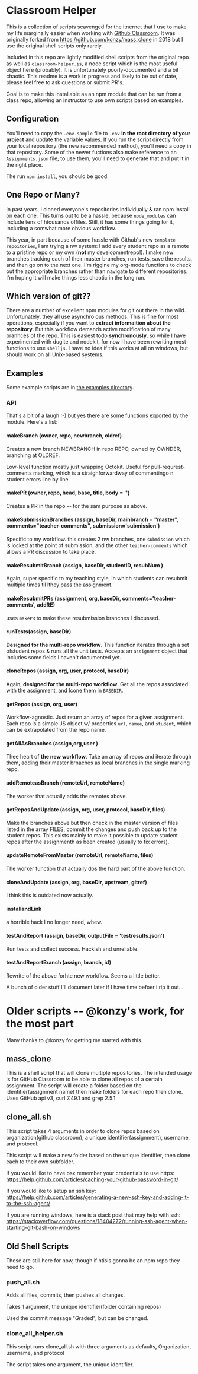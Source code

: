 # Classroom Helper

This is a collection of scripts scavenged for the itnernet that I use to make my life marginally easier when working with [Github Classroom](https://classroom.github.com/). It was originally forked from https://github.com/konzy/mass_clone in 2018 but I use the original shell scripts only rarely. 

Included in this repo are lightly modified shell scripts from the original repo  as well as `classroom-helper.js`, a node script which is the most useful object here (probably). It is unfortunately poorly-documented and a bit chaotic.  This readme is a work in progress and likely to be out of date, please feel free to ask questions or submit PR's.

Goal is to make this installable as an npm module that can be run from a class repo, allowing an instructor to use own scripts based on examples.  

## Configuration
You'll need to copy the `.env-sample` file to `.env` **in the root directory of your project**  and update the variable values. If you run the script directly from your local repository (the new recommended method), you'll need a copy in that repository.  Some of the newer fuctions also make reference to an `Assignments.json` file; to use them, you'll need to generate that and put it in the right place.

The run `npm install`, you should be good. 

## One Repo or Many? 

In past years, I cloned everyone's repositories individually & ran npm install on each one.  This turns out to be a hassle, because `node_modules` can include tens of htousands offiles.  Still, it has some things going for it, including a somwhat more obvious workflow.

This year, in part because of some hassle with Github's new `template repoitories`, I am trying a nw system: I add every student repo as a remote to a pristine repo or my own (**not** my developmentrepo!). I make new branches tracking each of their master branches, run tests, save the results, and then go on to the next one.  I'm riggine my org-mode functions to check out the appropriate branches rather than navigate to different repositories. I'm hoping it will make things less chaotic in the long run.

## Which version of git??

There are a number of excellent npm modules for git out there in the wild. Unfortunately, they all use asynchro ous methods. This is fine for most operations, especially if you want to **extract informaition about the repository**. But this workflow demands active modification of many branhces of the repo. This is easiest todo **synchronously**.  so while I have experimented with dugite and nodekit, for now I have been rewriting most functions to use `shelljs`.  I have no idea if this works at all on windows, but should work on all Unix-based systems.

## Examples
Some example scripts are in [the examples directory](./examples). 

### API

That's a bit of a laugh :-) but yes there are some functions exported by the module. Here's a list:

#### makeBranch (owner, repo, newbranch, oldref)

Creates a new branch NEWBRANCH in repo REPO, owned by OWNDER, branching at OLDREF. 

Low-level function mostly just wrapping Octokit. Useful for pull-requrest-comments marking, which is a straighforwardway of commentingo n student errors line by line.  


#### makePR  (owner, repo, head, base, title, body = '')

Creates a PR in the repo -- for the sam purpose as above.  


#### makeSubmissionBranches (assign,  baseDir, mainbranch = "master", comments="teacher-comments", submission='submission')

Specific to my workflow. this creates 2 nw branches, one `submission` which is locked at the point of submission, and the other `teacher-comments` which allows a PR discussion to take place. 

#### makeResubmitBranch (assign,  baseDir, studentID, resubNum )

Again, super specific to my teaching style, in which students can resubmit multiple times til lthey pass the assignment. 

#### makeResubmitPRs (assignment, org, baseDir, comments='teacher-comments', addRE)

uses `makePR` to make these resubmission branches I discussed. 

#### runTests(assign, baseDir)

**Designed for the multi-repo workflow**. This function iterates through a set ofstudent repos & runs all the unit tests. Accepts an `assignment` object that includes some fields I haven't documented yet.  

#### cloneRepos (assign, org, user, protocol, baseDir)

Again, **designed for the multi-repo workflow**. Get all the repos associated with the assignment, and lcone them in `BASEDIR`. 

####  getRepos (assign, org, user)

Workflow-agnostic. Just return an array of repos for a given assignment. Each repo is  a simple JS object w/ properties `url`, `namee`, and `student`, which can be extrapolated from the repo name. 


#### getAllAsBranches (assign,org,user )

Thee heart of **the new workflow**. Take an array of repos and iterate through them, adding their master brnaches as local branches in the single marking repo.

#### addRemoteasBranch (remoteUrl, remoteName) 

The worker that actually adds the remotes above. 

#### getReposAndUpdate (assign, org, user, protocol, baseDir, files)

Make the branches above but then check in the master version of  files listed in the array FILES, commit the changes and push back up to the student repos.  This exists mainly to make it possible to update student repos after the assignmenth as been created (usually to fix errors). 


#### updateRemoteFromMaster (remoteUrl, remoteName, files)

The worker function that actually dos the hard part of the above function. 

#### cloneAndUpdate (assign, org,  baseDir, upstream, gitref)

I think this is outdated now actually. 

#### installandLink
a horrible hack I no longer need, whew.  

#### testAndReport (assign, baseDir, outputFile = 'testresults.json')

Run tests and collect success. Hackish and unreliable. 

#### testAndReportBranch (assign, branch, id)

Rewrite of the above forhte new workflow. Seems a little better. 


A bunch of older stuff I'll document later if I have time befoer i rip it out... 

# Older scripts -- @konzy's work, for the most part

Many thanks to @konzy for getting me started with this. 

## mass_clone
This is a shell script that will clone multiple repositories.  The intended usage is for GitHub Classroom to be able to clone all repos of a certain assignment.  The script will create a folder based on the identifier(assignment name) then make folders for each repo then clone.  Uses GitHub api v3, curl 7.49.1 and grep 2.5.1

## clone_all.sh

This script takes 4 arguments in order to clone repos based on organization(github classroom), a unique identifier(assignment), username, and protocol.

This script will make a new folder based on the unique identifier, then clone each to their own subfolder.

If you would like to have osx remember your credentials to use https: https://help.github.com/articles/caching-your-github-password-in-git/

If you would like to setup an ssh key: https://help.github.com/articles/generating-a-new-ssh-key-and-adding-it-to-the-ssh-agent/

If you are running windows, here is a stack post that may help with ssh: https://stackoverflow.com/questions/18404272/running-ssh-agent-when-starting-git-bash-on-windows

## Old Shell Scripts
These are still here for now, though if htisis gonna be an npm repo they need to go. 

###  push_all.sh

Adds all files, commits, then pushes all changes.

Takes 1 argument, the unique identifier(folder containing repos)

Used the commit message "Graded", but can be changed.

### clone_all_helper.sh

This script runs clone_all.sh with three arguments as defaults, Organization, username, and protocol

The script takes one argument, the unique identifier.
